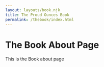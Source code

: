 ```yaml
---
layout: layouts/book.njk
title: The Proud Ounces Book
permalink: /thebook/index.html
---
```


# The Book About Page
This is the Book about page